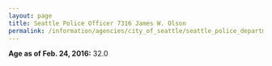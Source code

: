 ```yaml
---
layout: page
title: Seattle Police Officer 7316 James W. Olson
permalink: /information/agencies/city_of_seattle/seattle_police_department/copbook/7316/
---
```


**Age as of Feb. 24, 2016:** 32.0
